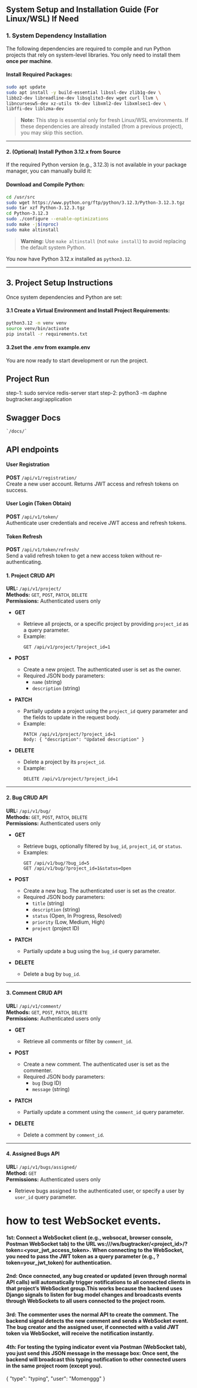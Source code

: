 ## System Setup and Installation Guide (For Linux/WSL) If Need

### 1. System Dependency Installation

The following dependencies are required to compile and run Python projects that rely on system-level libraries. You only need to install them **once per machine**.

#### Install Required Packages:

```bash
sudo apt update
sudo apt install -y build-essential libssl-dev zlib1g-dev \
libbz2-dev libreadline-dev libsqlite3-dev wget curl llvm \
libncursesw5-dev xz-utils tk-dev libxml2-dev libxmlsec1-dev \
libffi-dev liblzma-dev
```

> **Note:** This step is essential only for fresh Linux/WSL environments. If these dependencies are already installed (from a previous project), you may skip this section.

---

#### 2. (Optional) Install Python 3.12.x from Source

If the required Python version (e.g., 3.12.3) is not available in your package manager, you can manually build it:

#### Download and Compile Python:

```bash
cd /usr/src
sudo wget https://www.python.org/ftp/python/3.12.3/Python-3.12.3.tgz
sudo tar xzf Python-3.12.3.tgz
cd Python-3.12.3
sudo ./configure --enable-optimizations
sudo make -j$(nproc)
sudo make altinstall
```

> **Warning:** Use `make altinstall` (not `make install`) to avoid replacing the default system Python.

You now have Python 3.12.x installed as `python3.12`.

---

## 3. Project Setup Instructions

Once system dependencies and Python are set:

#### 3.1 Create a Virtual Environment and Install Project Requirements:

```bash
python3.12 -m venv venv
source venv/bin/activate
pip install -r requirements.txt
```
#### 3.2set the .env from example.env


You are now ready to start development or run the project.


## Project Run
step-1: sudo service redis-server start
step-2: python3 -m daphne bugtracker.asgi:application

## Swagger Docs
    `/docs/`

## API endpoints
#### User Registration  
**POST** `/api/v1/registration/`  
Create a new user account. Returns JWT access and refresh tokens on success.

#### User Login (Token Obtain)  
**POST** `/api/v1/token/`  
Authenticate user credentials and receive JWT access and refresh tokens.

#### Token Refresh  
**POST** `/api/v1/token/refresh/`  
Send a valid refresh token to get a new access token without re-authenticating.

#### 1. Project CRUD API
**URL:** `/api/v1/project/`  
**Methods:** `GET`, `POST`, `PATCH`, `DELETE`  
**Permissions:** Authenticated users only  

- **GET**  
  - Retrieve all projects, or a specific project by providing `project_id` as a query parameter.  
  - Example:  
    ```
    GET /api/v1/project/?project_id=1
    ```

- **POST**  
  - Create a new project. The authenticated user is set as the owner.  
  - Required JSON body parameters:  
    - `name` (string)  
    - `description` (string)

- **PATCH**  
  - Partially update a project using the `project_id` query parameter and the fields to update in the request body.  
  - Example:  
    ```
    PATCH /api/v1/project/?project_id=1
    Body: { "description": "Updated description" }
    ```

- **DELETE**  
  - Delete a project by its `project_id`.  
  - Example:  
    ```
    DELETE /api/v1/project/?project_id=1
    ```

---

#### 2. Bug CRUD API

**URL:** `/api/v1/bug/`  
**Methods:** `GET`, `POST`, `PATCH`, `DELETE`  
**Permissions:** Authenticated users only  

- **GET**  
  - Retrieve bugs, optionally filtered by `bug_id`, `project_id`, or `status`.  
  - Examples:  
    ```
    GET /api/v1/bug/?bug_id=5
    GET /api/v1/bug/?project_id=1&status=Open
    ```

- **POST**  
  - Create a new bug. The authenticated user is set as the creator.  
  - Required JSON body parameters:  
    - `title` (string)  
    - `description` (string)  
    - `status` (Open, In Progress, Resolved)  
    - `priority` (Low, Medium, High)  
    - `project` (project ID)

- **PATCH**  
  - Partially update a bug using the `bug_id` query parameter.

- **DELETE**  
  - Delete a bug by `bug_id`.

---

#### 3. Comment CRUD API

**URL:** `/api/v1/comment/`  
**Methods:** `GET`, `POST`, `PATCH`, `DELETE`  
**Permissions:** Authenticated users only  

- **GET**  
  - Retrieve all comments or filter by `comment_id`.

- **POST**  
  - Create a new comment. The authenticated user is set as the commenter.  
  - Required JSON body parameters:  
    - `bug` (bug ID)  
    - `message` (string)

- **PATCH**  
  - Partially update a comment using the `comment_id` query parameter.

- **DELETE**  
  - Delete a comment by `comment_id`.

---

#### 4. Assigned Bugs API

**URL:** `/api/v1/bugs/assigned/`  
**Method:** `GET`  
**Permissions:** Authenticated users only  

- Retrieve bugs assigned to the authenticated user, or specify a user by `user_id` query parameter.  



# how to test WebSocket events.
#### 1st: Connect a WebSocket client (e.g., websocat, browser console, Postman WebSocket tab) to the URL ws://<your-domain>/ws/bugtracker/<project_id>/?token=<your_jwt_access_token>.   When connecting to the WebSocket, you need to pass the JWT token as a query parameter (e.g., ?token=your_jwt_token) for authentication.

#### 2nd: Once connected, any bug created or updated (even through normal API calls) will automatically trigger notifications to all connected clients in that project’s WebSocket group.This works because the backend uses Django signals to listen for bug model changes and broadcasts events through WebSockets to all users connected to the project room.
#### 3rd: The commenter uses the normal API to create the comment. The backend signal detects the new comment and sends a WebSocket event. The bug creator and the assigned user, if connected with a valid JWT token via WebSocket, will receive the notification instantly.

#### 4th: For testing the typing indicator event via Postman (WebSocket tab), you just send this JSON message in the message box: Once sent, the backend will broadcast this typing notification to other connected users in the same project room (except you).
{
  "type": "typing",
  "user": "Momenggg"
}


